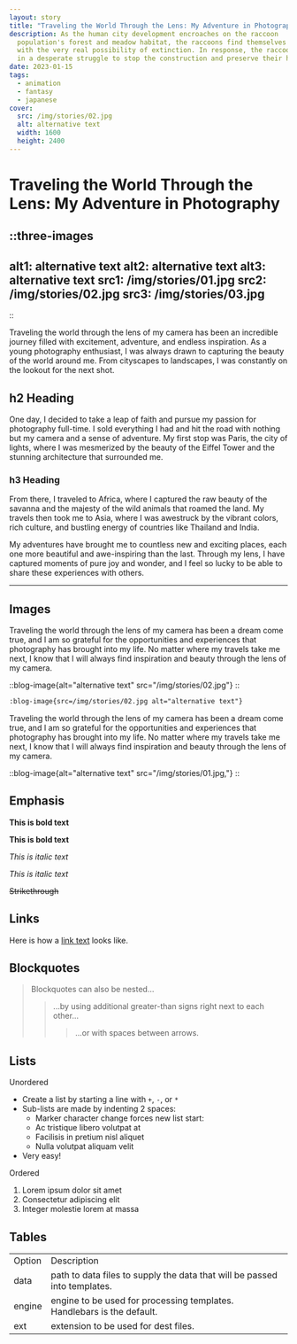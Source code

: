 ```yaml
---
layout: story
title: "Traveling the World Through the Lens: My Adventure in Photography"
description: As the human city development encroaches on the raccoon
  population's forest and meadow habitat, the raccoons find themselves faced
  with the very real possibility of extinction. In response, the raccoons engage
  in a desperate struggle to stop the construction and preserve their home.
date: 2023-01-15
tags:
  - animation
  - fantasy
  - japanese
cover:
  src: /img/stories/02.jpg
  alt: alternative text
  width: 1600
  height: 2400
---
```


# Traveling the World Through the Lens: My Adventure in Photography

::three-images
---
alt1: alternative text
alt2: alternative text
alt3: alternative text
src1: /img/stories/01.jpg
src2: /img/stories/02.jpg
src3: /img/stories/03.jpg
---
::

Traveling the world through the lens of my camera has been an incredible journey filled with excitement, adventure, and endless inspiration. As a young photography enthusiast, I was always drawn to capturing the beauty of the world around me. From cityscapes to landscapes, I was constantly on the lookout for the next shot.

## h2 Heading

One day, I decided to take a leap of faith and pursue my passion for photography full-time. I sold everything I had and hit the road with nothing but my camera and a sense of adventure. My first stop was Paris, the city of lights, where I was mesmerized by the beauty of the Eiffel Tower and the stunning architecture that surrounded me.

### h3 Heading

From there, I traveled to Africa, where I captured the raw beauty of the savanna and the majesty of the wild animals that roamed the land. My travels then took me to Asia, where I was awestruck by the vibrant colors, rich culture, and bustling energy of countries like Thailand and India.

My adventures have brought me to countless new and exciting places, each one more beautiful and awe-inspiring than the last. Through my lens, I have captured moments of pure joy and wonder, and I feel so lucky to be able to share these experiences with others.

---

## Images

Traveling the world through the lens of my camera has been a dream come true, and I am so grateful for the opportunities and experiences that photography has brought into my life. No matter where my travels take me next, I know that I will always find inspiration and beauty through the lens of my camera.

::blog-image{alt="alternative text" src="/img/stories/02.jpg"}
::

```markdown
:blog-image{src=/img/stories/02.jpg alt="alternative text"}
```

Traveling the world through the lens of my camera has been a dream come true, and I am so grateful for the opportunities and experiences that photography has brought into my life. No matter where my travels take me next, I know that I will always find inspiration and beauty through the lens of my camera.

::blog-image{alt="alternative text" src="/img/stories/01.jpg,"}
::

## Emphasis

**This is bold text**

**This is bold text**

_This is italic text_

_This is italic text_

~~Strikethrough~~

## Links

Here is how a [link text](https://dev.to) looks like.

## Blockquotes

> Blockquotes can also be nested...
>
> > ...by using additional greater-than signs right next to each other...
> >
> > > ...or with spaces between arrows.

## Lists

Unordered

- Create a list by starting a line with `+`, `-`, or `*`
- Sub-lists are made by indenting 2 spaces:
  - Marker character change forces new list start:
  - Ac tristique libero volutpat at
  - Facilisis in pretium nisl aliquet
  - Nulla volutpat aliquam velit
- Very easy!

Ordered

1. Lorem ipsum dolor sit amet
2. Consectetur adipiscing elit
3. Integer molestie lorem at massa

## Tables

|        |                                                                           |
| ------ | ------------------------------------------------------------------------- |
| Option | Description                                                               |
| data   | path to data files to supply the data that will be passed into templates. |
| engine | engine to be used for processing templates. Handlebars is the default.    |
| ext    | extension to be used for dest files.                                      |
